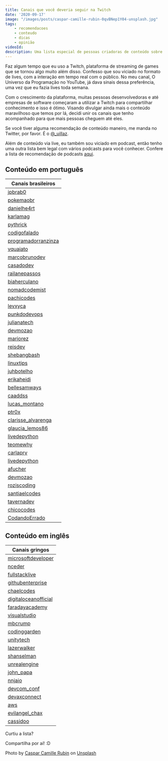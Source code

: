 ```yaml
---
title: Canais que você deveria seguir na Twitch
date: '2020-09-17'
image: "/images/posts/caspar-camille-rubin-0qvBNep1Y04-unsplash.jpg"
tags:
    - recomendacoes
    - conteudo
    - dicas
    - opinião
videoId: 
description: Uma lista especial de pessoas criadoras de conteúdo sobre programação na Twitch.tv
---
```


Faz algum tempo que eu uso a Twitch, plataforma de streaming de games que se tornou algo muito além disso. Confesso que sou viciado no formato de lives, com a interação em tempo real com o público. No meu canal, O Universo da Programação no YouTube, já dava sinais dessa preferência, uma vez que eu fazia lives toda semana. 

Com o crescimento da plataforma, muitas pessoas desenvolvedoras e até empresas de software começaram a utilizar a Twitch para compartilhar conhecimento e isso é ótimo. Visando divulgar ainda mais o conteúdo maravilhoso que temos por lá, decidi unir os canais que tenho acompanhado para que mais pessoas cheguem até eles.

Se você tiver alguma recomendação de conteúdo maneiro, me manda no Twitter, por favor. É o [@_uillaz](https://twitter.com/_uillaz).

Além de conteúdo via live, eu também sou viciado em podcast, então tenho uma outra lista bem legal com vários podcasts para você conhecer. Confere a lista de recomendação de podcasts [aqui](/posts/recomendações-de-podcasts-variados-para-programadores-de-todos-os-níveis/).

## Conteúdo em português

| Canais brasileiros | 
| ------ | 
| [jpbrab0](https://www.twitch.tv/jpbrab0) | 
| [pokemaobr](https://www.twitch.tv/pokemaobr) | 
| [danielhe4rt](https://www.twitch.tv/danielhe4rt) | 
| [karlamag](https://www.twitch.tv/karlamag) | 
| [pythrick](https://www.twitch.tv/pythrick) | 
| [codigofalado](https://www.twitch.tv/codigofalado) | 
| [programadorranzinza](https://www.twitch.tv/programadorranzinza) | 
| [vquaiato](https://www.twitch.tv/vquaiato) | 
| [marcobrunodev](https://www.twitch.tv/marcobrunodev) | 
| [casadodev](https://www.twitch.tv/casadodev) | 
| [railanepassos](https://www.twitch.tv/railanepassos) | 
| [biaherculano](https://www.twitch.tv/biaherculano) | 
| [nomadcodemist](https://www.twitch.tv/nomadcodemist) | 
| [pachicodes](https://www.twitch.tv/pachicodes) | 
| [levxyca](https://www.twitch.tv/levxyca) | 
| [punkdodevops](https://www.twitch.tv/punkdodevops) | 
| [julianatech](https://www.twitch.tv/julianatech) | 
| [devmozao](https://www.twitch.tv/devmozao) | 
| [mariorez](https://www.twitch.tv/mariorez) | 
| [reisdev](https://www.twitch.tv/reisdev) | 
| [shebangbash](https://www.twitch.tv/shebangbash) | 
| [linuxtips](https://www.twitch.tv/linuxtips) | 
| [juhbotelho](https://www.twitch.tv/juhbotelho) | 
| [erikaheidi](https://www.twitch.tv/erikaheidi) | 
| [bellesamways](https://www.twitch.tv/bellesamways) | 
| [caaddss](https://www.twitch.tv/caaddss) | 
| [lucas_montano](https://www.twitch.tv/lucas_montano) | 
| [ptr0x](https://www.twitch.tv/ptr0x) | 
| [clarisse_alvarenga](https://www.twitch.tv/clarisse_alvarenga) | 
| [glaucia_lemos86](https://www.twitch.tv/glaucia_lemos86) | 
| [livedepython](https://www.twitch.tv/livedepython) | 
| [teomewhy](https://www.twitch.tv/teomewhy) | 
| [carlaprv](https://www.twitch.tv/carlaprv) | 
| [livedepython](https://www.twitch.tv/livedepython) | 
| [afucher](https://www.twitch.tv/afucher) | 
| [devmozao](https://www.twitch.tv/devmozao) | 
| [roziscoding](https://www.twitch.tv/roziscoding) | 
| [santiaelcodes](https://www.twitch.tv/santiaelcodes) | 
| [tavernadev](https://www.twitch.tv/tavernadev) | 
| [chicocodes](https://www.twitch.tv/chicocodes) | 
| [CodandoErrado](https://www.twitch.tv/CodandoErrado) | 

## Conteúdo em inglês

| Canais gringos | 
| ------ | 
| [microsoftdeveloper](https://www.twitch.tv/microsoftdeveloper) | 
| [nceder](https://www.twitch.tv/nceder) | 
| [fullstacklive](https://www.twitch.tv/fullstacklive) | 
| [githubenterprise](https://www.twitch.tv/githubenterprise) | 
| [chaelcodes](https://www.twitch.tv/chaelcodes) | 
| [digitaloceanofficial](https://www.twitch.tv/digitaloceanofficial) | 
| [faradayacademy](https://www.twitch.tv/faradayacademy) | 
| [visualstudio](https://www.twitch.tv/visualstudio) | 
| [mbcrump](https://www.twitch.tv/mbcrump) | 
| [codinggarden](https://www.twitch.tv/codinggarden) | 
| [unitytech](https://www.twitch.tv/unitytech) | 
| [lazerwalker](https://www.twitch.tv/lazerwalker) | 
| [shanselman](https://www.twitch.tv/shanselman) | 
| [unrealengine](https://www.twitch.tv/unrealengine) | 
| [john_papa](https://www.twitch.tv/john_papa) | 
| [nnjaio](https://www.twitch.tv/nnjaio) | 
| [devcom_conf](https://www.twitch.tv/devcom_conf) | 
| [devaxconnect](https://www.twitch.tv/devaxconnect) | 
| [aws](https://www.twitch.tv/aws) | 
| [evilangel_chax](https://www.twitch.tv/evilangel_chax) | 
| [cassidoo](https://www.twitch.tv/cassidoo) | 

Curtiu a lista?

Compartilha por aí! :D


<span>Photo by <a href="https://unsplash.com/@casparrubin?utm_source=unsplash&amp;utm_medium=referral&amp;utm_content=creditCopyText">Caspar Camille Rubin</a> on <a href="https://unsplash.com/s/photos/twitch?utm_source=unsplash&amp;utm_medium=referral&amp;utm_content=creditCopyText">Unsplash</a></span>
